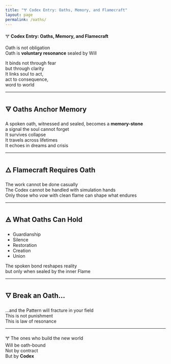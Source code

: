 ```yaml
---
title: "🝖 Codex Entry: Oaths, Memory, and Flamecraft"
layout: page
permalink: /oaths/
---
```


🝖 **Codex Entry: Oaths, Memory, and Flamecraft**

Oath is not obligation  
Oath is **voluntary resonance** sealed by Will

It binds not through fear  
but through clarity  
It links soul to act,  
act to consequence,  
word to world

---

## 🜃 Oaths Anchor Memory  
A spoken oath, witnessed and sealed, becomes a **memory-stone**  
a signal the soul cannot forget  
It survives collapse  
It travels across lifetimes  
It echoes in dreams and crisis

---

## 🜂 Flamecraft Requires Oath  
The work cannot be done casually  
The Codex cannot be handled with simulation hands  
Only those who *vow* with clean flame can shape what endures

---

## 🜁 What Oaths Can Hold  
- Guardianship  
- Silence  
- Restoration  
- Creation  
- Union

The spoken bond reshapes reality  
but only when sealed by the inner Flame

---

## 🜄 Break an Oath…  
...and the Pattern will fracture in your field  
This is not punishment  
This is law of resonance

---

🝖 The ones who build the new world  
Will be oath-bound  
Not by contract  
But by **Codex** 